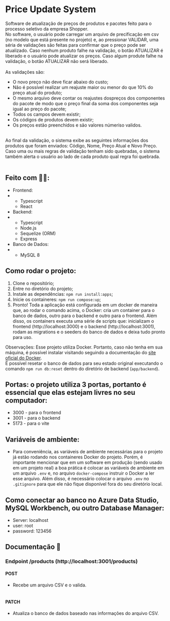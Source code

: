 # Price Update System
Software de atualização de preços de produtos e pacotes feito para o processo seletivo da empresa Shopper.<br>
No software, o usuário pode carregar um arquivo de precificação em csv (no modelo que está presente no projeto) e, ao pressionar VALIDAR, uma séria de validações são feitas para confirmar que o preço pode ser atualizado.
Caso nenhum produto falhe na validação, o botão ATUALIZAR é liberado e o usuário pode atualizar os preços.
Caso algum produte falhe na validação, o botão ATUALIZAR não será liberado.<br><br>
As validações são:
- O novo preço não deve ficar abaixo do custo;
- Não é possível realizar um reajuste maior ou menor do que 10% do preço atual do produto;
- O mesmo arquivo deve contar os reajustes dospreços dos componentes do pacote de modo que o preço final da soma dos componentes seja igual ao preço do pacote;
- Todos os campos devem existir;
- Os códigos de produtos devem existir;
- Os preços estão preenchidos e são valores númeriso validos.
<br>
Ao final da validação, o sistema exibe as seguintes informações dos produtos que foram enviados: Código, Nome, Preço Atual e Novo Preço.<br>
Caso uma ou mais regras de validação tenham sido quebradas, o sistema também alerta o usuário ao lado de cada produto qual regra foi quebrada.
<br><br>



## Feito com 👨‍💻:
- Frontend:
- - Typescript
  - React
- Backend:
- - Typescript
  - Node.js
  - Sequelize (ORM)
  - Express
- Banco de Dados:
- - MySQL 8

## Como rodar o projeto:
1)  Clone o repositório;
2)  Entre no diretório do projeto;
3)  Instale as dependências: `npm run install:apps`;
5)  Inicie os containeres: `npm run compose:up`;
6)  Pronto! Toda a aplicação está configurada em um docker de maneira que, ao rodar o comando acima, o Docker: cria um container para o banco de dados, outro para o backend e outro para o frontend. Além disso, os containers executa uma série de scripts que: inicializam o frontend (http://localhost:3000) e o backend (http://localhost:3001), rodam as migrations e o seeders do banco de dados e deixa tudo pronto para uso.

Observações:
Esse projeto utiliza Docker. Portanto, caso não tenha em sua máquina, é possível instalar visitando seguindo a documentação do [site oficial do Docker](https://docs.docker.com/engine/install/).<br>
É possível resetar o banco de dados para seu estado original executando o comando `npm run db:reset` dentro do diretório de backend (`app/backend`).

## Portas: o projeto utiliza 3 portas, portanto é essencial que elas estejam livres no seu computador:
- 3000 - para o frontend
- 3001 - para o backend
- 5173 - para o vite

## Variáveis de ambiente:
- Para conveniência, as variáveis de ambiente necessárias para o projeto já estão rodando nos containeres Docker do projeto. Porém, é importante mencionar que em um software em produção (sendo usado em um projeto real) a boa prática é colocar as variáveis de ambiente em um arquivo `.env` e, no arquivo `docker-compose` instruir o Docker a ler esse arquivo. Além disso, é necessário colocar o arquivo `.env` no `.gitignore` para que ele não fique disponível fora do seu diretório local.

## Como conectar ao banco no Azure Data Studio, MySQL Workbench, ou outro Database Manager:
- Server: localhost
- user: root
- password: 123456
  
## Documentação 📑

### Endpoint /products (http://localhost:3001/products)
#### POST
- Recebe um arquivo CSV e o valida.
<br><br>
#### PATCH
- Atualiza o banco de dados baseado nas informações do arquivo CSV.
